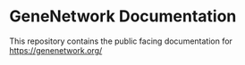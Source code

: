 # GeneNetwork Documentation

This repository contains the public facing documentation
for https://genenetwork.org/


